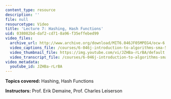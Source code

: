 ```yaml
---
content_type: resource
description: ''
file: null
resourcetype: Video
title: 'Lecture 7: Hashing, Hash Functions'
uid: 038082bd-daf2-cd71-8a96-f35effebed99
video_files:
  archive_url: http://www.archive.org/download/MIT6.046JF05MPEG4/ocw-6.046-03oct2005-220k.mp4
  video_captions_file: /courses/6-046j-introduction-to-algorithms-sma-5503-fall-2005/61e655a6583250d1aa3cf91cc9e1fe01_JZHBa-rLrBA.vtt
  video_thumbnail_file: https://img.youtube.com/vi/JZHBa-rLrBA/default.jpg
  video_transcript_file: /courses/6-046j-introduction-to-algorithms-sma-5503-fall-2005/743bc0ec5bc92fec95817296f3536a97_JZHBa-rLrBA.pdf
video_metadata:
  youtube_id: JZHBa-rLrBA
---
```


**Topics covered:** Hashing, Hash Functions

**Instructors:** Prof. Erik Demaine, Prof. Charles Leiserson
